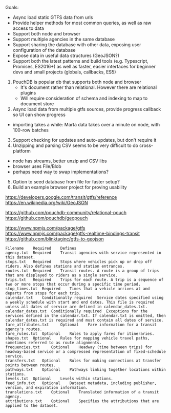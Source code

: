 Goals:

- Async load static GTFS data from urls
- Provide helper methods for most common queries, as well as raw access to data
- Support both node and browser
- Support multiple agencies in the same database
- Support sharing the database with other data, exposing user configuration of the database
- Expose data in useful data structures (GeoJSON?)
- Support both the latest patterns and build tools (e.g. Typescript, Promises, ES2016+) as well as faster, easier interfaces
  for beginner devs and small projects (globals, callbacks, ES5)

1. PouchDB is popular db that supports both node and browser
    - It's document rather than relational. However there are relational plugins
    - Will require consideration of schema and indexing to map to document store
2. Async load data from multiple gtfs sources, provide progress callback so UI can show progress
  - importing takes a  while: Marta data takes over a minute on node, with 100-row batches
3. Support checking for updates and auto-updates, but don't require it
4. Unzipping and parsing CSV seems to be very difficult to do cross-platform
  - node has streams, better unzip and CSV libs
  - browser uses File/Blob
  - perhaps need way to swap implementations?
5. Option to seed database from file for faster setup?
6. Build an example browser project for proving usability

https://developers.google.com/transit/gtfs/reference
https://en.wikipedia.org/wiki/GeoJSON

https://github.com/pouchdb-community/relational-pouch
https://github.com/pouchdb/geopouch

https://www.npmjs.com/package/gtfs
https://www.npmjs.com/package/gtfs-realtime-bindings-transit
https://github.com/blinktaginc/gtfs-to-geojson


```
Filename 	Required 	Defines
agency.txt 	Required 	Transit agencies with service represented in this dataset.
stops.txt 	Required 	Stops where vehicles pick up or drop off riders. Also defines stations and station entrances.
routes.txt 	Required 	Transit routes. A route is a group of trips that are displayed to riders as a single service.
trips.txt 	Required 	Trips for each route. A trip is a sequence of two or more stops that occur during a specific time period.
stop_times.txt 	Required 	Times that a vehicle arrives at and departs from stops for each trip.
calendar.txt 	Conditionally required 	Service dates specified using a weekly schedule with start and end dates. This file is required unless all dates of service are defined in calendar_dates.txt.
calendar_dates.txt 	Conditionally required 	Exceptions for the services defined in the calendar.txt. If calendar.txt is omitted, then calendar_dates.txt is required and must contain all dates of service.
fare_attributes.txt 	Optional 	Fare information for a transit agency's routes.
fare_rules.txt 	Optional 	Rules to apply fares for itineraries.
shapes.txt 	Optional 	Rules for mapping vehicle travel paths, sometimes referred to as route alignments.
frequencies.txt 	Optional 	Headway (time between trips) for headway-based service or a compressed representation of fixed-schedule service.
transfers.txt 	Optional 	Rules for making connections at transfer points between routes.
pathways.txt 	Optional 	Pathways linking together locations within stations.
levels.txt 	Optional 	Levels within stations.
feed_info.txt 	Optional 	Dataset metadata, including publisher, version, and expiration information.
translations.txt 	Optional 	Translated information of a transit agency.
attributions.txt 	Optional 	Specifies the attributions that are applied to the dataset.
```
